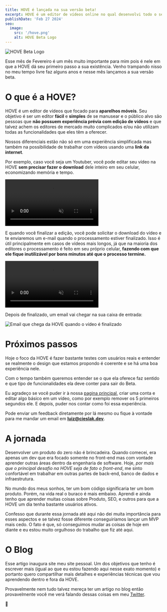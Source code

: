 ```yaml
---
title: HOVE é lançada na sua versão beta!
excerpt: HOVE é um editor de vídeos online no qual desenvolvi todo o seu código fonte do zero. Aqui compartilho alguns detalhes sobre essa experiência de lançamento.
publishDate: 'Feb 27 2024'
seo:
  image:
    src: '/hove.png'
    alt: HOVE Beta Logo
---
```


![HOVE Beta Logo](/hove.png)

Esse mês de Fevereiro é um mês muito importante para mim pois é nele em que a HOVE dá seu primeiro passo a sua existência. Venho trampando nisso no meu tempo livre faz alguns anos e nesse mês lançamos a sua versão beta.

# O que é a HOVE?

HOVE é um editor de vídeos que focado para **aparelhos móveis**. Seu objetivo é ser um editor **fácil** e **simples** de se manusear e o público alvo são pessoas que **não possuem experiência prévia com edição de vídeos** e que talvez achem os editores de mercado muito complicados e/ou não utilizam todas as funcionalidades que eles têm a oferecer.

Nossos diferenciais estão não só em uma experiência simplificada mas também na possibilidade de trabalhar com vídeos usando uma **link da internet**.

Por exemplo, caso você seja um Youtuber, você pode editar seu vídeo na HOVE **sem precisar fazer o download** dele inteiro em seu celular, economizando memória e tempo.

<video autoplay muted loop src="/hove1.mp4"></video>

<!-- _Fazendo a edição de um vídeo que fiz na Union Square 8 anos atras. O tempo voa demais!_ -->

E quando você finalizar a edição, você pode solicitar o download do vídeo e te enviaremos um e-mail quando o processamento estiver finalizado.
Isso é útil principalmente em casos de vídeos mais longos, já que na maioria dos editores o processamento é feito em seu próprio celular, **fazendo com que ele fique inutilizável por bons minutos até que o processo termine.**

<video autoplay muted loop src="/hove2.mp4"></video>

Depois de finalizado, um email vai chegar na sua caixa de entrada:

<img class="body-image" alt="Email que chega da HOVE quando o vídeo é finalizado" src="/hove3.jpg"></img>

# Próximos passos

Hoje o foco da HOVE é fazer bastante testes com usuários reais e entender se realmente o design que estamos propondo é coerente e se há uma boa experiência nele.

Com o tempo também queremos entender se o que ela oferece faz sentido e que tipo de funcionalidades ela deve conter para sair do Beta.

Eu agradeço se você puder ir à nossa [pagina principal](https://hove.video), criar uma conta e editar algo básico em um vídeo, como por exemplo remover os 5 primeiros segundos ele. E depois, puder nos contar como foi essa experiência.

Pode enviar um feedback diretamente por lá mesmo ou fique à vontade para me mandar um email em **luiz@cieslak.dev**.

# A jornada

Desenvolver um produto do zero não é brincadeira. Quando comecei, era apenas um dev que era focado somente no front-end mas com vontade aprender outras áreas dentro da engenharia de software. Hoje, _por mais que o principal desafio na HOVE seja de fato o front-end_, me sinto confortável em trabalhar em outras partes de back-end, banco de dados e infraestrutura.

No mundo dos meus sonhos, ter um bom código significaria ter um bom produto. Porém, na vida real o buraco é mais embaixo. Aprendi e ainda tenho que aprender muitas coisas sobre Produto, SEO, e outros para que a HOVE um dia tenha bastante usuários ativos.

Confesso que durante essa jornada até aqui não dei muita importância para esses aspectos e se talvez fosse diferente conseguiríamos lançar um MVP mais cedo. O fato é que, só conseguimos mudar as coisas de hoje em diante e eu estou muito orgulhoso do trabalho que fiz até aqui.

# O Blog

Esse artigo inaugura site meu site pessoal. Um dos objetivos que tenho é escrever mais (igual ao que eu estou fazendo aqui nesse exato momento) e portanto quero compartilhar mais detalhes e experiências técnicas que vou aprendendo dentro e fora da HOVE.

Provavelmente nem tudo talvez mereça ter um artigo no blog então provavelmente você me verá falando dessas coisas em meu [Twitter](https://twitter.com/_luizcieslak).

🤗
